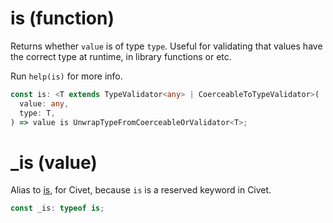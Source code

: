 <!-- INPUT:
/**
 * Returns whether `value` is of type `type`. Useful for validating that values have the correct type at runtime, in library functions or etc.
 *
 * Run `help(is)` for more info.
 */
declare const is: <T extends TypeValidator<any> | CoerceableToTypeValidator>(
  value: any,
  type: T
) => value is UnwrapTypeFromCoerceableOrValidator<T>;

/**
 * Alias to {@link is}, for Civet, because `is` is a reserved keyword in Civet.
 */
declare const _is: typeof is;

-->
# is (function)

Returns whether `value` is of type `type`. Useful for validating that values have the correct type at runtime, in library functions or etc.

Run `help(is)` for more info.

```ts
const is: <T extends TypeValidator<any> | CoerceableToTypeValidator>(
  value: any,
  type: T,
) => value is UnwrapTypeFromCoerceableOrValidator<T>;
```

# \_is (value)

Alias to [is](#), for Civet, because `is` is a reserved keyword in Civet.

```ts
const _is: typeof is;
```

<!-- OUTPUT.frontmatter:
null
-->
<!-- OUTPUT.warnings:
[
  "No link URL provided for \"is\"; falling back to \"#\""
]
-->
